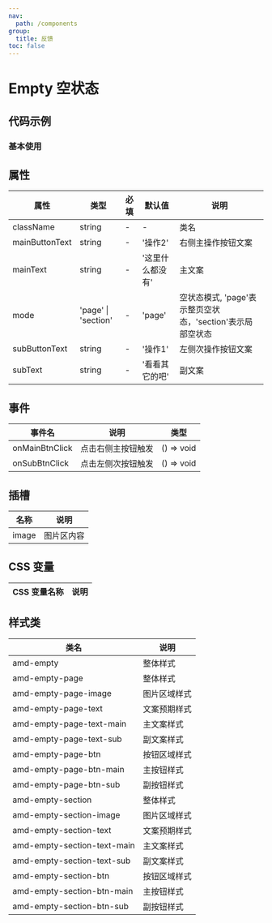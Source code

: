 ```yaml
---
nav:
  path: /components
group:
  title: 反馈
toc: false
---
```


# Empty 空状态
## 代码示例
### 基本使用
<code src='../../demo/pages/Empty'></code>

## 属性 


| 属性 | 类型 | 必填 | 默认值 | 说明 |
| -----|-----|-----|-----|----- |
| className | string | - | - | 类名 |
| mainButtonText | string | - | '操作2' | 右侧主操作按钮文案 |
| mainText | string | - | '这里什么都没有' | 主文案 |
| mode | 'page' &verbar; 'section' | - | 'page' | 空状态模式, 'page'表示整页空状态，'section'表示局部空状态 |
| subButtonText | string | - | '操作1' | 左侧次操作按钮文案 |
| subText | string | - | '看看其它的吧' | 副文案 |

## 事件 


| 事件名 | 说明 | 类型 |
| -----|-----|----- |
| onMainBtnClick | 点击右侧主按钮触发 | () => void |
| onSubBtnClick | 点击左侧次按钮触发 | () => void |

## 插槽
| 名称 | 说明 |
| ----|----|
| image | 图片区内容 |

## CSS 变量 

| CSS 变量名称 | 说明 |
| -----|----- |
## 样式类 

| 类名 | 说明 |
| -----|----- |
| amd-empty | 整体样式 |
| amd-empty-page | 整体样式 |
| amd-empty-page-image | 图片区域样式 |
| amd-empty-page-text | 文案预期样式 |
| amd-empty-page-text-main | 主文案样式 |
| amd-empty-page-text-sub | 副文案样式 |
| amd-empty-page-btn | 按钮区域样式 |
| amd-empty-page-btn-main | 主按钮样式 |
| amd-empty-page-btn-sub | 副按钮样式 |
| amd-empty-section | 整体样式 |
| amd-empty-section-image | 图片区域样式 |
| amd-empty-section-text | 文案预期样式 |
| amd-empty-section-text-main | 主文案样式 |
| amd-empty-section-text-sub | 副文案样式 |
| amd-empty-section-btn | 按钮区域样式 |
| amd-empty-section-btn-main | 主按钮样式 |
| amd-empty-section-btn-sub | 副按钮样式 |


